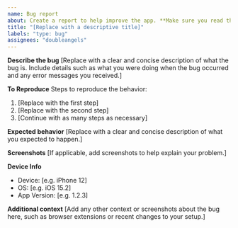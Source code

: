 ```yaml
---
name: Bug report
about: Create a report to help improve the app. **Make sure you read the [FAQ's](https://github.com/doubleangels/NextDNSManager/blob/main/FAQ.md) first or your issue may be closed.**
title: "[Replace with a descriptive title]"
labels: "type: bug"
assignees: "doubleangels"
---
```


**Describe the bug**
[Replace with a clear and concise description of what the bug is. Include details such as what you were doing when the bug occurred and any error messages you received.]

**To Reproduce**
Steps to reproduce the behavior:

1. [Replace with the first step]
2. [Replace with the second step]
3. [Continue with as many steps as necessary]

**Expected behavior**
[Replace with a clear and concise description of what you expected to happen.]

**Screenshots**
[If applicable, add screenshots to help explain your problem.]

**Device Info**

- Device: [e.g. iPhone 12]
- OS: [e.g. iOS 15.2]
- App Version: [e.g. 1.2.3]

**Additional context**
[Add any other context or screenshots about the bug here, such as browser extensions or recent changes to your setup.]
